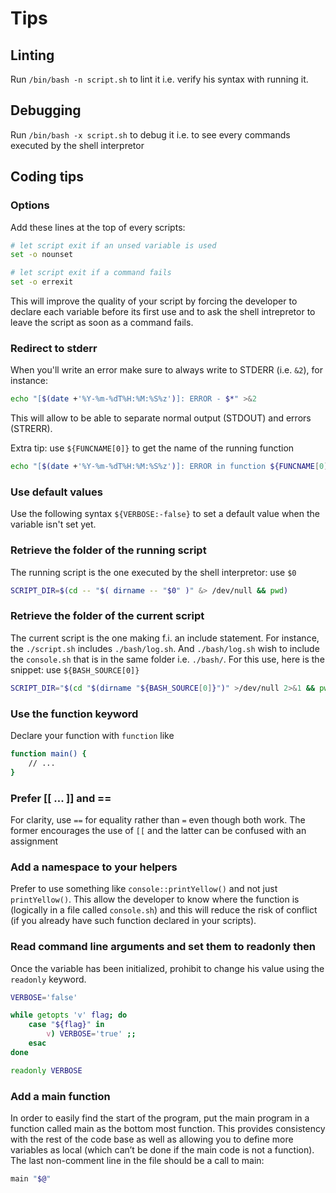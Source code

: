 # Tips

## Linting

Run `/bin/bash -n script.sh` to lint it i.e. verify his syntax with running it. 

## Debugging

Run `/bin/bash -x script.sh` to debug it i.e. to see every commands executed by the shell interpretor

## Coding tips

### Options

Add these lines at the top of every scripts:

```bash
# let script exit if an unsed variable is used
set -o nounset

# let script exit if a command fails
set -o errexit
```

This will improve the quality of your script by forcing the developer to declare each variable before its first use and to ask the shell intrepretor to leave the script as soon as a command fails.

### Redirect to stderr

When you'll write an error make sure to always write to STDERR (i.e. `&2`), for instance:

```bash
echo "[$(date +'%Y-%m-%dT%H:%M:%S%z')]: ERROR - $*" >&2
```

This will allow to be able to separate normal output (STDOUT) and errors (STRERR).

Extra tip: use `${FUNCNAME[0]}` to get the name of the running function

```bash
echo "[$(date +'%Y-%m-%dT%H:%M:%S%z')]: ERROR in function ${FUNCNAME[0]} - $*" >&2
```

### Use default values

Use the following syntax `${VERBOSE:-false}` to set a default value when the variable isn't set yet.

### Retrieve the folder of the running script

The running script is the one executed by the shell interpretor: use `$0`

```bash
SCRIPT_DIR=$(cd -- "$( dirname -- "$0" )" &> /dev/null && pwd)
```

### Retrieve the folder of the current script

The current script is the one making f.i. an include statement. For instance, the `./script.sh` includes `./bash/log.sh`. And `./bash/log.sh` wish to include the `console.sh` that is in the same folder i.e. `./bash/`. For this use, here is the snippet: use `${BASH_SOURCE[0]}`

```bash
SCRIPT_DIR="$(cd "$(dirname "${BASH_SOURCE[0]}")" >/dev/null 2>&1 && pwd)"
```

### Use the function keyword

Declare your function with `function` like

```bash
function main() {
    // ...
}
```

### Prefer [[ ... ]] and ==

For clarity, use `==` for equality rather than `=` even though both work. The former encourages the use of `[[` and the latter can be confused with an assignment

### Add a namespace to your helpers

Prefer to use something like `console::printYellow()` and not just `printYellow()`. This allow the developer to know where the function is (logically in a file called `console.sh`) and this will reduce the risk of conflict (if you already have such function declared in your scripts).

### Read command line arguments and set them to readonly then

Once the variable has been initialized, prohibit to change his value using the `readonly` keyword.

```bash
VERBOSE='false'

while getopts 'v' flag; do
    case "${flag}" in
        v) VERBOSE='true' ;;
    esac
done

readonly VERBOSE
```

### Add a main function

In order to easily find the start of the program, put the main program in a function called main as the bottom most function. This provides consistency with the rest of the code base as well as allowing you to define more variables as local (which can’t be done if the main code is not a function). The last non-comment line in the file should be a call to main:

```bash
main "$@"
```

